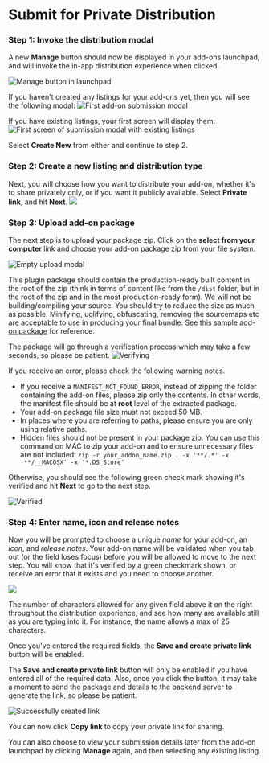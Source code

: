 # Submit for Private Distribution

### Step 1: Invoke the distribution modal
A new **Manage** button should now be displayed in your add-ons launchpad, and will invoke the in-app distribution experience when clicked.

![Manage button in launchpad](./img/manage.png)

If you haven't created any listings for your add-ons yet, then you will see the following modal:
![First add-on submission modal](./img/distrib-first.png)

If you have existing listings, your first screen will display them:
![First screen of submission modal with existing listings](./img/distrib-existing.png)

Select **Create New** from either and continue to step 2.

### Step 2: Create a new listing and distribution type
Next, you will choose how you want to distribute your add-on, whether it's to share privately only, or if you want it publicly available. Select **Private link**, and hit **Next**.
![](./img/private-option.png)


### Step 3: Upload add-on package
The next step is to upload your package zip. Click on the **select from your computer** link and choose your add-on package zip from your file system.

![Empty upload modal](./img/private-upload.png)

<InlineAlert slots="text" variant="info"/>

This plugin package should contain the production-ready built content in the root of the zip (think in terms of content like from the `/dist` folder, but in the root of the zip and in the most production-ready form). We will not be building/compiling your source. You should try to reduce the size as much as possible. Minifying, uglifying, obfuscating, removing the sourcemaps etc are acceptable to use in producing your final bundle. See [this sample add-on package](./img/my-amazing-add-on-package.zip) for reference.

The package will go through a verification process which may take a few seconds, so please be patient. 
![Verifying](./img/private-verifying.png)

If you receive an error, please check the following warning notes.

<InlineAlert slots="text" variant="warning"/>

- If you receive a `MANIFEST_NOT_FOUND_ERROR`, instead of zipping the folder containing the add-on files, please zip only the contents. In other words, the manifest file should be at **root** level of the extracted package.
- Your add-on package file size must not exceed 50 MB.
- In places where you are referring to paths, please ensure you are only using relative paths.
- Hidden files should not be present in your package zip.
You can use this command on MAC to zip your add-on and to ensure unnecessary files are not included:    `zip -r your_addon_name.zip . -x '**/.*' -x '**/__MACOSX' -x '*.DS_Store'`

Otherwise, you should see the following green check mark showing it's verified and hit **Next** to go to the next step.

![Verified](./img/private-verified.png)

### Step 4: Enter name, icon and release notes
Now you will be prompted to choose a unique *name* for your add-on, an *icon*, and *release notes*. Your add-on name will be validated when you tab out (or the field loses focus) before you will be allowed to move to the next step. You will know that it's verified by a green checkmark shown, or receive an error that it exists and you need to choose another. 

![](./img/private-name-icon.png)

<InlineAlert slots="text" variant="success"/>

The number of characters allowed for any given field above it on the right throughout the distribution experience, and see how many are available still as you are typing into it. For instance, the name allows a max of 25 characters.

Once you've entered the required fields, the **Save and create private link** button will be enabled.

<InlineAlert slots="text" variant="warning"/>

The **Save and create private link** button will only be enabled if you have entered all of the required data. Also, once you click the button, it may take a moment to send the package and details to the backend server to generate the link, so please be patient.

![Successfully created link](./img/private-save.png)

You can now click **Copy link** to copy your private link for sharing.

<InlineAlert slots="text" variant="success"/>

You can also choose to view your submission details later from the add-on launchpad by clicking **Manage** again, and then selecting any existing listing. 
